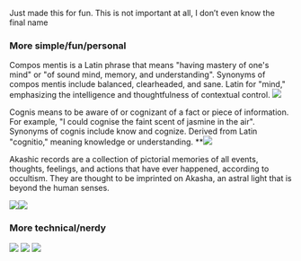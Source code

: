Just made this for fun. This is not important at all, I don’t even know the final name
### More simple/fun/personal

Compos mentis is a Latin phrase that means "having mastery of one's mind" or "of sound mind, memory, and understanding". Synonyms of compos mentis include balanced, clearheaded, and sane. Latin for "mind," emphasizing the intelligence and thoughtfulness of contextual control.
**![](https://lh7-rt.googleusercontent.com/docsz/AD_4nXeN3e3jSworqo9reP3HDUZDd1Yqtg6OUe0Ao51xwD-9AwDBdfUVx0GifnYDbTshJ8UfUTAt6GD1nwoHfP_-Vz1_DTyVDg3L_z9NCqh7QCXe7Q9x0Y9e0mkeq5nqoHiuabZL896X7g?key=GgJlJs81vZ1Rn7pNNxesjX_J)**

Cognis means to be aware of or cognizant of a fact or piece of information. For example, "I could cognise the faint scent of jasmine in the air". Synonyms of cognis include know and cognize. Derived from Latin "cognitio," meaning knowledge or understanding.
**![](https://lh7-rt.googleusercontent.com/docsz/AD_4nXdm4Tf-GkbnwSVjsw0UPYwH7PBWRWKyc2yZPaJFqqmvfk6tae0lQkSRNlE_T0ZuCE26zJsCKxgYauJ4btZJq92yotVRG50msQqbYn8iIrZDgoxt9Zv4H5kz0pmvAZyA5FWePg8eiA?key=GgJlJs81vZ1Rn7pNNxesjX_J)

Akashic records are a collection of pictorial memories of all events, thoughts, feelings, and actions that have ever happened, according to occultism. They are thought to be imprinted on Akasha, an astral light that is beyond the human senses.

![](https://lh7-rt.googleusercontent.com/docsz/AD_4nXehReIgqHWieZX95YMv39-RDZCWsvUnurv8AXRH5uBBLyKKi88IwbUEup7cF7u7WI4s_IccTg_C34hdue6Kncg2yD8m1h1voe7oFCG6kmbfzecP-q73rweDM2Pm5YltqBHNAuCjgg?key=GgJlJs81vZ1Rn7pNNxesjX_J)![](https://lh7-rt.googleusercontent.com/docsz/AD_4nXet-G99q3qvqlxzesbd4JlO-tljilJWmFdrxFrQCllkxTJ3Cvbu7XSBZizL508GO9ugWv0y7bCItsYgnidbJaHKA9wP20oufm3ybFiZ3o42vbcQmVk01iobITYPbF4YVtz3pgodzQ?key=GgJlJs81vZ1Rn7pNNxesjX_J)

### More technical/nerdy
**![](https://lh7-rt.googleusercontent.com/docsz/AD_4nXfkKET3PKMV4olkuWdcFO68asWNNvqd553WIHpwUMUsfo4h9EDiZeOZUCOx3iBtxO_KXx78Am2dEbSCsOKRiRfnZOFq8dz7Bs5fFKFURO3HnHJEJUu_7e9RYOa--1vQVm22TxALkw?key=GgJlJs81vZ1Rn7pNNxesjX_J)**
![](https://lh7-rt.googleusercontent.com/docsz/AD_4nXd0dx5V3TkQea0fcIozw7L_KoY9yolw6jw7StwIrY9nHEowBpXR6qffHYc4RgT0opKfs8-hUNYyPOmHAc4D90uP5VM8TLkKkDzo6SRlkwTQ--phoa8jh2-RS4jMJ7638ayVcXJmbA?key=GgJlJs81vZ1Rn7pNNxesjX_J)
**![](https://lh7-rt.googleusercontent.com/docsz/AD_4nXepZrjWNUxqm8zZQYCpgZFh2dbq94jfAv5zKJgyE4ic1_sP6kW6L3VdSGUMENjtp-aZkncbDV05pZJoDIBTMBdA63bYBZ0KgpyyFF0u7qbiOXUxHZoJELKCU5kncf3IJbuD2ANZ?key=GgJlJs81vZ1Rn7pNNxesjX_J)**